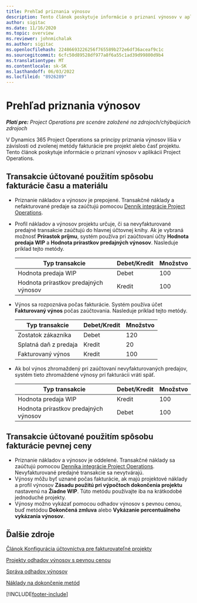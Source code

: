 ```yaml
---
title: Prehľad priznania výnosov
description: Tento článok poskytuje informácie o priznaní výnosov v aplikácii Project Operations.
author: sigitac
ms.date: 11/16/2020
ms.topic: overview
ms.reviewer: johnmichalak
ms.author: sigitac
ms.openlocfilehash: 22486693226256f765589b272e6df36aceaf9c1c
ms.sourcegitcommit: 6cfc50d89528df977a8f6a55c1ad39d99800d9b4
ms.translationtype: MT
ms.contentlocale: sk-SK
ms.lasthandoff: 06/03/2022
ms.locfileid: "8926289"
---
```

# <a name="revenue-recognition-overview"></a>Prehľad priznania výnosov

_**Platí pre:** Project Operations pre scenáre založené na zdrojoch/chýbajúcich zdrojoch_

V Dynamics 365 Project Operations sa princípy priznania výnosov líšia v závislosti od zvolenej metódy fakturácie pre projekt alebo časť projektu. Tento článok poskytuje informácie o priznaní výnosov v aplikácii Project Operations.

## <a name="transactions-accounted-using-time-and-material-billing-method"></a>Transakcie účtované použitím spôsobu fakturácie času a materiálu

- Priznanie nákladov a výnosov je prepojené. Transakčné náklady a nefakturované predaje sa zaúčtujú pomocou [Denník integrácie Project Operations](../project-accounting/project-operations-integration-journal.md).
- Profil nákladov a výnosov projektu určuje, či sa nevyfakturované predajné transakcie zaúčtujú do hlavnej účtovnej knihy. Ak je vybraná možnosť **Prírastok príjmu**, systém používa pri zaúčtovaní účty **Hodnota predaja WIP** a **Hodnota prírastkov predajných výnosov**. Nasleduje príklad tejto metódy.  

  | Typ transakcie | Debet/Kredit | Množstvo |
  | --- | --- | --- |
  | Hodnota predaja WIP | Debet | 100 |
  | Hodnota prírastkov predajných výnosov | Kredit | 100 |

- Výnos sa rozpoznáva počas fakturácie. Systém používa účet **Fakturovaný výnos** počas zaúčtovania. Nasleduje príklad tejto metódy.  

  | Typ transakcie | Debet/Kredit | Množstvo |
  | --- | --- | --- |
  | Zostatok zákazníka | Debet | 120 |
  | Splatná daň z predaja | Kredit | 20 |
  | Fakturovaný výnos | Kredit | 100 |

- Ak bol výnos zhromaždený pri zaúčtovaní nevyfakturovaných predajov, systém tieto zhromaždené výnosy pri fakturácii vráti späť.

  | Typ transakcie | Debet/Kredit | Množstvo |
  | --- | --- | --- |
  | Hodnota predaja WIP | Kredit | 100 |
  | Hodnota prírastkov predajných výnosov | Debet | 100 |

## <a name="transactions-accounted-using-the-fixed-price-billing-method"></a>Transakcie účtované použitím spôsobu fakturácie pevnej ceny

- Priznanie nákladov a výnosov je oddelené. Transakčné náklady sa zaúčtujú pomocou [Denníka integrácie Project Operations](../project-accounting/project-operations-integration-journal.md). Nevyfakturované predajné transakcie sa nevytvárajú.
- Výnosy môžu byť uznané počas fakturácie, ak majú projektové náklady a profil výnosov **Zásadu použitú pri výpočtoch dokončenia projektu** nastavenú na **Žiadne WIP**. Túto metódu používajte iba na krátkodobé jednoduché projekty.
- Výnosy možno vykázať pomocou odhadov výnosov s pevnou cenou, buď metódou **Dokončená zmluva** alebo **Vykázanie percentuálneho vykázania výnosov**.

## <a name="additional-resources"></a>Ďalšie zdroje
[Článok Konfigurácia účtovníctva pre fakturovateľné projekty](../project-accounting/configure-accounting-billable-projects.md)

[Projekty odhadov výnosov s pevnou cenou](rev-rec-percentage-completion-method.md)

[Správa odhadov výnosov](rev-rec-completed-contract-method.md)

[Náklady na dokončenie metód](cost-complete-methods.md)


[!INCLUDE[footer-include](../includes/footer-banner.md)]